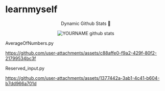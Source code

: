 # learnmyself
<div align="center">Dynamic Github Stats 👀 
 
![YOURNAME github stats](https://github-readme-stats.vercel.app/api?username=emreoztemiz-ai-ml&show_icons=true&hide_border=true)

</div>

AverageOfNumbers.py


https://github.com/user-attachments/assets/c88affe0-f9a2-429f-80f2-21799534bc3f

Reserved_input.py



https://github.com/user-attachments/assets/1377442a-3ab1-4c41-b604-b7dd966a701d

